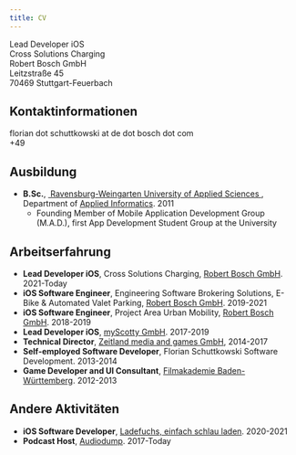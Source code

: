 ```yaml
---
title: CV
---
```


Lead Developer iOS  
Cross Solutions Charging  
Robert Bosch GmbH  
Leitzstraße 45  
70469 Stuttgart-Feuerbach  

## Kontaktinformationen

florian dot schuttkowski at de dot bosch dot com  
+49 

## Ausbildung
- **B.Sc.**, [ Ravensburg-Weingarten University of Applied Sciences ](https://rwu.de "Ravensburg-Weingarten University of Applied Sciences"), Department of [Applied Informatics](https://www.rwu.de/studieren/studiengaenge/angewandte-informatik "Applied Informatics"). 2011
	- Founding Member of Mobile Application Development Group (M.A.D.), first App Development Student Group at the University

## Arbeitserfahrung
- **Lead Developer iOS**, Cross Solutions Charging, [Robert Bosch GmbH](https://www.bosch.de/ "Robert Bosch GmbH"). 2021-Today
- **iOS Software Engineer**, Engineering Software Brokering Solutions, E-Bike & Automated Valet Parking, [Robert Bosch GmbH](https://www.bosch.de/ "Robert Bosch GmbH"). 2019-2021
- **iOS Software Engineer**, Project Area Urban Mobility, [Robert Bosch GmbH](https://www.bosch.de/ "Robert Bosch GmbH"). 2018-2019
- **Lead Developer iOS**, [myScotty GmbH](https://www.growplatform.com/stories/myscotty-exitstory/ "myScotty GmbH"). 2017-2019
- **Technical Director**, [Zeitland media and games GmbH](https://zeitland.com/ "Zeitland media and games GmbH"), 2014-2017
- **Self-employed Software Developer**, Florian Schuttkowski Software Development. 2013-2014
- **Game Developer and UI Consultant**, [Filmakademie Baden-Württemberg](https://www.filmakademie.de/ "Filmakademie Baden-Württemberg"). 2012-2013

## Andere Aktivitäten
- **iOS Software Developer**, [Ladefuchs, einfach schlau laden](https://ladefuchs.app/ "Ladefuchs, einfach schlau laden"). 2020-2021
- **Podcast Host**, [Audiodump](https://audiodump.de "Audiodump"). 2017-Today
